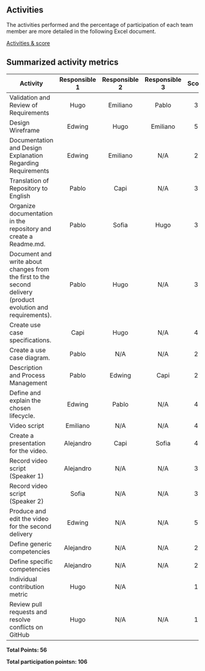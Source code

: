 ## Activities

The activities performed and the percentage of participation of each team member are more detailed in the following Excel document. 

[Activities & score](https://github.com/hjanssena/FIS-Proyecto/blob/07181c7bf96ca2d5821ce257e9dfe1e6983e6dbb/Activities%20score/Actividades%20FIS%20Second%20Delivery.xlsx)

## Summarized activity metrics

| Activity   | Responsible 1 | Responsible 2 |Responsible 3| Score |
| ---------- | :---------: | :----------: | :---------: | :---------: |
| Validation and Review of Requirements | Hugo |  Emiliano  |Pablo | 3|
| Design Wireframe  | Edwing  | Hugo  | Emiliano| 5  |
| Documentation and Design Explanation Regarding Requirements  | Edwing  | Emiliano    |N/A | 2   |
| Translation of Repository to English    | Pablo   | Capi      | N/A | 3|
| Organize documentation in the repository and create a Readme.md. | Pablo | Sofia   |Hugo | 3 |
| Document and write about changes from the first to the second delivery (product evolution and requirements).  | Pablo  | Hugo    | N/A| 3  |
| Create use case specifications.  | Capi   | Hugo     |N/A | 4    |
| Create a use case diagram.   | Pablo    | N/A     | N/A | 2   |
| Description and Process Management | Pablo | Edwing   | Capi | 2 |
| Define and explain the chosen lifecycle. | Edwing  | Pablo    | N/A| 4 |
| Video script  | Emiliano   | N/A    |N/A| 4 |
| Create a presentation for the video.   | Alejandro    | Capi     | Sofia | 4  |
| Record video script (Speaker 1)  | Alejandro  | N/A     | N/A| 3 |
| Record video script (Speaker 2)    | Sofia    | N/A      | N/A| 3  |
| Produce and edit the video for the second delivery | Edwing | N/A   |N/A| 5 |
| Define generic competencies  | Alejandro  | N/A    | N/A | 2|
| Define specific competencies  | Alejandro   | N/A    | N/A | 2 |
| Individual contribution metric  | Hugo    | N/A      || 1  |
| Review pull requests and resolve conflicts on GitHub   | Hugo    | N/A      |N/A| 1 |

**Total Points: 56**

**Total participation pointsn: 106**
